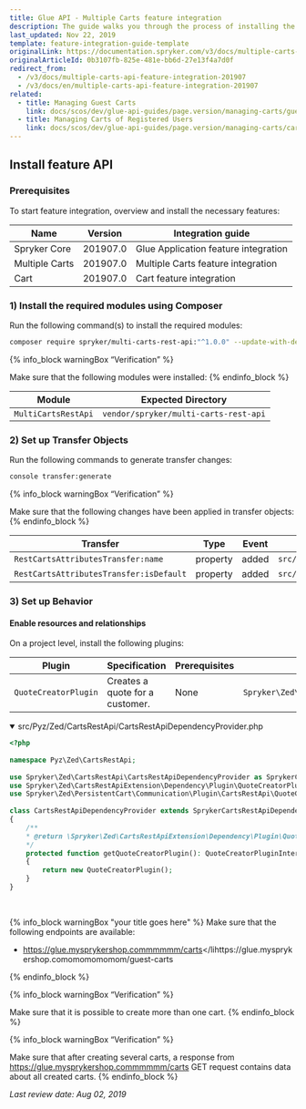 ```yaml
---
title: Glue API - Multiple Carts feature integration
description: The guide walks you through the process of installing the Multiple Carts API feature into the project.
last_updated: Nov 22, 2019
template: feature-integration-guide-template
originalLink: https://documentation.spryker.com/v3/docs/multiple-carts-api-feature-integration-201907
originalArticleId: 0b3107fb-825e-481e-bb6d-27e13f4a7d0f
redirect_from:
  - /v3/docs/multiple-carts-api-feature-integration-201907
  - /v3/docs/en/multiple-carts-api-feature-integration-201907
related:
  - title: Managing Guest Carts
    link: docs/scos/dev/glue-api-guides/page.version/managing-carts/guest-carts/managing-guest-carts.html
  - title: Managing Carts of Registered Users
    link: docs/scos/dev/glue-api-guides/page.version/managing-carts/carts-of-registered-users/managing-carts-of-registered-users.html
---
```


## Install feature API
### Prerequisites
To start feature integration, overview and install the necessary features:

| Name | Version | Integration guide |
| --- | --- | --- |
| Spryker Core | 201907.0 | Glue Application feature integration |
| Multiple Carts | 201907.0 | Multiple Carts feature integration |
| Cart | 201907.0 | Cart feature integration |

### 1) Install the required modules using Composer
Run the following command(s) to install the required modules:

```bash
composer require spryker/multi-carts-rest-api:"^1.0.0" --update-with-dependencies
```

{% info_block warningBox “Verification” %}

Make sure that the following modules were installed:
{% endinfo_block %}

| Module | Expected Directory |
| --- | --- |
| `MultiCartsRestApi` | `vendor/spryker/multi-carts-rest-api` |

### 2) Set up Transfer Objects
Run the following commands to generate transfer changes:

```bash
console transfer:generate
```

{% info_block warningBox “Verification” %}

Make sure that the following changes have been applied in transfer objects:
{% endinfo_block %}

| Transfer | Type | Event | Path |
| --- | --- | --- | --- |
| `RestCartsAttributesTransfer:name` | property | added | `src/Generated/Shared/Transfer/RestCartsAttributesTransfer` |
| `RestCartsAttributesTransfer:isDefault` | property | added | `src/Generated/Shared/Transfer/RestCartsAttributesTransfer` |

### 3) Set up Behavior
#### Enable resources and relationships
On a project level, install the following plugins:

| Plugin | Specification | Prerequisites | Namespace |
| --- | --- | --- | --- |
| `QuoteCreatorPlugin` | Creates a quote for a customer. | None | `Spryker\Zed\PersistentCart\Communication\Plugin\CartsRestApi` |

<details open>
<summary markdown='span'>src/Pyz/Zed/CartsRestApi/CartsRestApiDependencyProvider.php</summary>
    
```php
<?php
 
namespace Pyz\Zed\CartsRestApi;
 
use Spryker\Zed\CartsRestApi\CartsRestApiDependencyProvider as SprykerCartsRestApiDependencyProvider;
use Spryker\Zed\CartsRestApiExtension\Dependency\Plugin\QuoteCreatorPluginInterface;
use Spryker\Zed\PersistentCart\Communication\Plugin\CartsRestApi\QuoteCreatorPlugin;
 
class CartsRestApiDependencyProvider extends SprykerCartsRestApiDependencyProvider
{
	/**
	* @return \Spryker\Zed\CartsRestApiExtension\Dependency\Plugin\QuoteCreatorPluginInterface
	*/
	protected function getQuoteCreatorPlugin(): QuoteCreatorPluginInterface
	{
		return new QuoteCreatorPlugin();
	}
}
```

<br>
</details>

{% info_block warningBox "your title goes here" %}
Make sure that the following endpoints are available:<ul><li>https://glue.mysprykershop.commmmmm/carts</lihttps://glue.mysprykershop.comomomomomom/guest-carts</li></ul>
{% endinfo_block %}

{% info_block warningBox “Verification” %}

Make sure that it is possible to create more than one cart.
{% endinfo_block %}

{% info_block warningBox “Verification” %}

Make sure that after creating several carts, a response from https://glue.mysprykershop.commmmmm/carts GET request contains data about all created carts.
{% endinfo_block %}

<!-- links to:
Managing Guest Carts
Managing Carts of Registered Users

Spryker Core feature integration
Multiple Carts feature integration
Cart feature integration -->

*Last review date: Aug 02, 2019*

<!--Tihran Voitov, Yuliia Boiko-->
